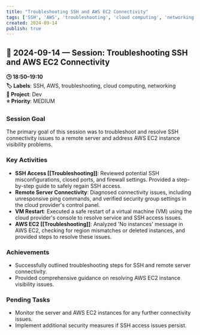 ```yaml
---
title: "Troubleshooting SSH and AWS EC2 Connectivity"
tags: ['SSH', 'AWS', 'troubleshooting', 'cloud computing', 'networking']
created: 2024-09-14
publish: true
---
```


## 📅 2024-09-14 — Session: Troubleshooting SSH and AWS EC2 Connectivity

**🕒 18:50–19:10**  
**🏷️ Labels**: SSH, AWS, troubleshooting, cloud computing, networking  
**📂 Project**: Dev  
**⭐ Priority**: MEDIUM  


### Session Goal
The primary goal of this session was to troubleshoot and resolve SSH connectivity issues to a remote server and address AWS EC2 instance visibility problems.

### Key Activities
- **SSH Access [[Troubleshooting]]**: Reviewed potential SSH misconfigurations, closed ports, and firewall settings. Provided a step-by-step guide to safely regain SSH access.
- **Remote Server Connectivity**: Diagnosed connectivity issues, including unresponsive ping commands, and verified security group settings in the cloud provider's control panel.
- **VM Restart**: Executed a safe restart of a virtual machine (VM) using the cloud provider's console to resolve service and SSH access issues.
- **AWS EC2 [[Troubleshooting]]**: Analyzed 'No instances' message in AWS EC2, checking for region mismatches or deleted instances, and provided steps to resolve these issues.

### Achievements
- Successfully outlined troubleshooting steps for SSH and remote server connectivity.
- Provided comprehensive guidance on resolving AWS EC2 instance visibility issues.

### Pending Tasks
- Monitor the server and AWS EC2 instances for any further connectivity issues.
- Implement additional security measures if SSH access issues persist.
